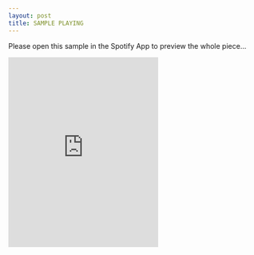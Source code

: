 ```yaml
---
layout: post
title: SAMPLE PLAYING
---
```


Please open this sample in the Spotify App to preview the whole piece... 

<iframe src="https://embed.spotify.com/?uri=spotify%3Auser%3Achbq4o574n9t8vv6hvoptypim%3Aplaylist%3A31oD6u1Akf8QcSKcLNQAbb" width="300" height="380" frameborder="0" allowtransparency="true"></iframe>
